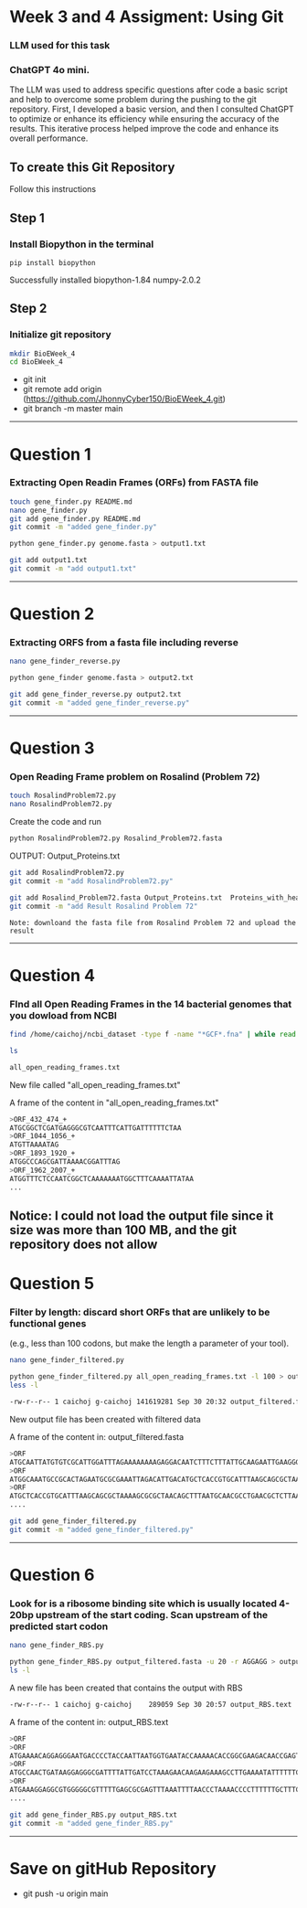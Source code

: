 # Week 3 and 4 Assigment: **Using Git**

### LLM used for this task
### ChatGPT 4o mini.
The LLM was used to address specific questions after code a basic script and help to overcome some problem during the pushing to the git repository. First, I developed a basic version, and then I consulted ChatGPT to optimize or enhance its efficiency while ensuring the accuracy of the results. This iterative process helped improve the code and enhance its overall performance. 

## To create this Git Repository

Follow this instructions 

## Step 1
### Install Biopython in the terminal

`pip install biopython`

Successfully installed biopython-1.84 numpy-2.0.2


## Step 2
### Initialize git repository 

```bash
mkdir BioEWeek_4
cd BioEWeek_4
```

+ git init
+ git remote add origin (https://github.com/JhonnyCyber150/BioEWeek_4.git)
+ git branch -m master main

--- 
# Question 1

### Extracting Open Readin Frames (ORFs) from FASTA file 

```bash
touch gene_finder.py README.md
nano gene_finder.py
git add gene_finder.py README.md
git commit -m "added gene_finder.py"
```
```bash
python gene_finder.py genome.fasta > output1.txt
```
```bash
git add output1.txt
git commit -m "add output1.txt"
```
--- 
# Question 2
### Extracting ORFS from a fasta file including reverse 

```bash
nano gene_finder_reverse.py
```
```bash
python gene_finder genome.fasta > output2.txt
```

```bash
git add gene_finder_reverse.py output2.txt 
git commit -m "added gene_finder_reverse.py"
```
---- 
# Question 3

### Open Reading Frame problem on Rosalind (Problem 72)

```bash
touch RosalindProblem72.py
nano RosalindProblem72.py
````
Create the code and run

```bash
python RosalindProblem72.py Rosalind_Problem72.fasta
```
OUTPUT:
Output_Proteins.txt

```bash
git add RosalindProblem72.py
git commit -m "add RosalindProblem72.py"
```

```bash
git add Rosalind_Problem72.fasta Output_Proteins.txt  Proteins_with_headers.txt
git commit -m "add Result Rosalind Problem 72"
```

    Note: downloand the fasta file from Rosalind Problem 72 and upload the result 

--- 
# Question 4
### FInd all Open Reading Frames in the 14 bacterial genomes that you dowload from NCBI

```bash
find /home/caichoj/ncbi_dataset -type f -name "*GCF*.fna" | while read genome; do python gene_finder_reverse.py "$genome"; done > all_open_reading_frames.txt
```

``` bash
ls

all_open_reading_frames.txt
```
New file called "all_open_reading_frames.txt"

A frame of the content in "all_open_reading_frames.txt"
```bash
>ORF_432_474_+
ATGCGGCTCGATGAGGGCGTCAATTTCATTGATTTTTTCTAA
>ORF_1044_1056_+
ATGTTAAAATAG
>ORF_1893_1920_+
ATGGCCCAGCGATTAAAACGGATTTAG
>ORF_1962_2007_+
ATGGTTTCTCCAATCGGCTCAAAAAAATGGCTTTCAAAATTATAA
...
```
**Notice**: I could not load the output file since it size was more than 100 MB, and the git repository does not allow 
--- 
# Question 5
### Filter by length: discard short ORFs that are unlikely to be functional genes
(e.g., less than 100 codons, but make the length a parameter of your tool).

```bash
nano gene_finder_filtered.py
```

```bash
python gene_finder_filtered.py all_open_reading_frames.txt -l 100 > output_filtered.fasta
less -l

-rw-r--r-- 1 caichoj g-caichoj 141619281 Sep 30 20:32 output_filtered.fasta
```


New output file has been created with filtered data

A frame of the content in: output_filtered.fasta
```bash
>ORF
ATGCAATTATGTGTCGCATTGGATTTAGAAAAAAAAGAGGACAATCTTTCTTTATTGCAAGAATTGAAGGGCTTAGATTTATGGGCTAAGGTGGGGCTTAGATCTTTTATAAGAGACGGGGCTGTTTTTTTAGATGAAATCAGAAAGATTGATGAAAATTTTAAG
>ORF
ATGGCAAATGCCGCACTAGAATGCGCGAAATTAGACATTGACATGCTCACCGTGCATTTAAGCAGCGCTAAAAGCGCGCTAACAGCTTTAATGCAACGCCTGAACGCTCTTAAAAAACGCCCCTTGATTATGGGCGTGAGCGCTTTAACCAGCTTTAGCGAAGAG>
>ORF
ATGCTCACCGTGCATTTAAGCAGCGCTAAAAGCGCGCTAACAGCTTTAATGCAACGCCTGAACGCTCTTAAAAAACGCCCCTTGATTATGGGCGTGAGCGCTTTAACCAGCTTTAGCGAAGAGGAATTTTTGATGGTGTATAACGCCCCTTTAAAAACTCAAGCG>
....
```

```bash
git add gene_finder_filtered.py
git commit -m "added gene_finder_filtered.py"
```
--- 
# Question 6
### Look for is a ribosome binding site which is usually located 4-20bp upstream of the start coding. Scan upstream of the predicted start codon

```bash
nano gene_finder_RBS.py
```

```bash
python gene_finder_RBS.py output_filtered.fasta -u 20 -r AGGAGG > output_RBS.text
ls -l
```
A new file has been created that contains the output with RBS

```bash
-rw-r--r-- 1 caichoj g-caichoj    289059 Sep 30 20:57 output_RBS.text
```

A frame of the content in: output_RBS.text

```bash
>ORF
>ORF
ATGAAAACAGGAGGGAATGACCCCTACCAATTAATGGTGAATACCAAAAACACCGGCGAAGACAACCGAGTCTATTTTGGCTCACACCTCCAATCCACGCTCACTAACAAAAACGCCCTTTCTTTGGGGGTTGATGGGAGCGGAAAAAGTGAAGTGAGTTTGAAT>
>ORF
ATGCCAACTGATAAGGAGGGCGATTTTATTGATCCTAAAGAACAAGAAGAAAGCCTTGAAAATATTTTTTCTTCACTCAATGATTTTCAAGAAAAGACAGACGCAAACGCTCAAAAAAATGAGCAAAAAAATGAGCAAGAAGAAGAGCAAAGGCGTTTAAAAGAA>
>ORF
ATGAAAGGAGGCGTGGGGGCGTTTTTGAGCGCGAGTTTAAATTTTAACCCTAAAACCCCTTTTTTGCTTTCTATTTTACTCACAAGCGATGAAGAAGGGCCAGGGATTTTTGGCACTAGGCTTATGTTAGAAAAACTCAAAGAAAAAGATTTGCTGCCTCATATG>
....
```

```bash
git add gene_finder_RBS.py output_RBS.txt 
git commit -m "added gene_finder_RBS.py"
```
--- 
 # Save on gitHub Repository
* git push -u origin main

